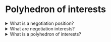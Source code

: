 # Polyhedron of interests

<details>
  <summary>What is a negotiation position?</summary>

A solution that the parties propose in the negotiations. As a rule, the position is announced at the very beginning of the meeting and this is what lies on the sufrace. It is easy to retreat from positions.

</details>

<details>
  <summary>What are negotiation interests?</summary>

Why the solution is proposed. Interests may not be voiced in negotiations. At the same time, the parties are often not ready to quickly give in on issues related to their true interests.

</details>

<details>
  <summary>What is a polyhedron of interests?</summary>

The polyhedron of interests is the author's development of Igor Ryzov. The development is based on a thorough analysis of interests, taking into account the desired position, the declared position and the red line. For building the polyhedron of interests need to build next five steps:

1. Interest search - Determine the main interest. Think about what additional interests you may have in solving a particular situation. All these interests will form the basis of the polyhedron;
2. Edge monetization - Value each facet according to the "currency" of primary interest. This will help you not to accept an unfavorable offer for you;
3. Development of the desired position - In this step, strart from the main interest. Think about what value of the main interest would suit you completely. Next decide how important each additional interest will be to you in this case;
4. Redline Definition - Determine the minimum value of the main benefit, less than which your interests are violated. Typically, this is the current state of your interests;
5. Construction of the declared position - Determine the value of the main interest, which will be the start in the negotiations.

</details>
